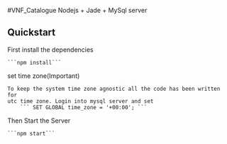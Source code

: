 #VNF_Catalogue Nodejs + Jade + MySql server


## Quickstart

First install the dependencies

	```npm install```

set time zone(Important)

    To keep the system time zone agnostic all the code has been written for 
    utc time zone. Login into mysql server and set
        ``` SET GLOBAL time_zone = '+00:00'; ```

Then Start the Server

	```npm start```
